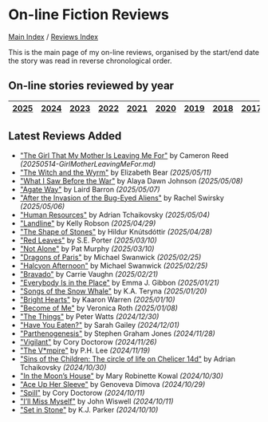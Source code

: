 # On-line Fiction Reviews

[Main Index](../../README.md) / [Reviews Index](../README.md)

This is the main page of my on-line reviews, organised by the start/end date the story was read in reverse chronological order.

## On-line stories reviewed by year

| [2025](2025/README.md) | [2024](2024/README.md) | [2023](2023/README.md) | [2022](2022/README.md) | [2021](2021/README.md) | [2020](2020/README.md) | [2019](2019/README.md) | [2018](2018/README.md) | [2017](2017/README.md) |
| ---------------------- | ---------------------- | ---------------------- | ---------------------- | ---------------------- | ---------------------- | ---------------------- | ---------------------- | ---------------------- |

## Latest Reviews Added

- ["The Girl That My Mother Is Leaving Me For"](2025/20250514-GirlMotherLeavingMeFor.md) by Cameron Reed *(20250514-GirlMotherLeavingMeFor.md)*
- ["The Witch and the Wyrm"](2025/20250511-WitchWyrm.md) by Elizabeth Bear *(2025/05/11)*
- ["What I Saw Before the War"](2025/20250508-SawBeforeWar.md) by Alaya Dawn Johnson *(2025/05/08)*
- ["Agate Way"](2025/20250507-AgateWay.md) by Laird Barron *(2025/05/07)*
- ["After the Invasion of the Bug-Eyed Aliens"](2025/20250506-AfterInvasionBugEyedAliens.md) by Rachel Swirsky *(2025/05/06)*
- ["Human Resources"](2025/20250504-HumanResources.md) by Adrian Tchaikovsky *(2025/05/04)*
- ["Landline"](2025/20250429-Landline.md) by Kelly Robson *(2025/04/29)*
- ["The Shape of Stones"](2025/20250428-ShapeStones.md) by Hildur Knútsdóttir *(2025/04/28)*
- ["Red Leaves"](2025/20250310-RedLeaves.md) by S.E. Porter *(2025/03/10)*
- ["Not Alone"](2025/20250310-NotAlone.md) by Pat Murphy *(2025/03/10)*
- ["Dragons of Paris"](2025/20250225-DragonsParis.md) by Michael Swanwick *(2025/02/25)*
- ["Halcyon Afternoon"](2025/20250225-HalcyonAfternoon.md) by Michael Swanwick *(2025/02/25)*
- ["Bravado"](2025/20250221-Bravado.md) by Carrie Vaughn *(2025/02/21)*
- ["Everybody Is in the Place"](2025/20250121-EverybodyInPlace.md) by Emma J. Gibbon *(2025/01/21)*
- ["Songs of the Snow Whale"](2025/20250120-SongsSnowWhale.md) by K.A. Teryna *(2025/01/20)*
- ["Bright Hearts"](2025/20250110-BrightHearts.md) by Kaaron Warren *(2025/01/10)*
- ["Become of Me"](2025/20250108-BecomeOfMe.md) by Veronica Roth *(2025/01/08)*
- ["The Things"](2024/20241230-Things.md) by Peter Watts *(2024/12/30)*
- ["Have You Eaten?"](2024/20241201-HaveYouEaten.md) by Sarah Gailey *(2024/12/01)*
- ["Parthenogenesis"](2024/20241128-Parthenogenesis.md) by Stephen Graham Jones *(2024/11/28)*
- ["Vigilant"](2024/20241126-Vigilant.md) by Cory Doctorow *(2024/11/26)*
- ["The V\*mpire"](2024/20241119-Vmpire.md) by P.H. Lee *(2024/11/19)*
- ["Sins of the Children: The circle of life on Chelicer 14d"](2024/20241030-SinsChildren.md) by Adrian Tchaikovsky *(2024/10/30)*
- ["In the Moon’s House"](2024/20241030-InMoonHouse.md) by Mary Robinette Kowal *(2024/10/30)*
- ["Ace Up Her Sleeve"](2024/20241029-AceUpHerSleeve.md) by Genoveva Dimova *(2024/10/29)*
- ["Spill"](2024/20241011-Spill.md) by Cory Doctorow *(2024/10/11)*
- ["I’ll Miss Myself"](2024/20241011-IMissMyself.md) by John Wiswell *(2024/10/11)*
- ["Set in Stone"](2024/20241010-SetStone.md) by K.J. Parker *(2024/10/10)*
